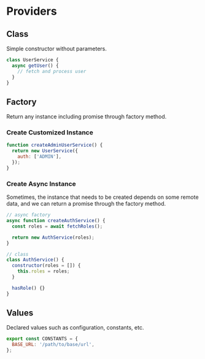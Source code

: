 # Providers

## Class

Simple constructor without parameters.

```js
class UserService {
  async getUser() {
    // fetch and process user
  }
}
```

## Factory

Return any instance including promise through factory method.

### Create Customized Instance

```js
function createAdminUserService() {
  return new UserService({
    auth: ['ADMIN'],
  });
}
```

### Create Async Instance

Sometimes, the instance that needs to be created depends on some remote data, and we can return a promise through the factory method.

```js
// async factory
async function createAuthService() {
  const roles = await fetchRoles();

  return new AuthService(roles);
}
```

```js
// class
class AuthService() {
  constructor(roles = []) {
    this.roles = roles;
  }

  hasRole() {}
}
```

## Values

Declared values such as configuration, constants, etc.

```js
export const CONSTANTS = {
  BASE_URL: '/path/to/base/url',
};
```
